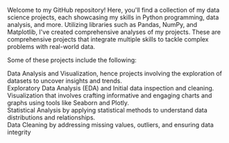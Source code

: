 Welcome to my GitHub repository! Here, you'll find a collection of my data science projects, each showcasing my skills in Python programming, data analysis, and more. Utilizing libraries such as Pandas, NumPy, and Matplotlib, I've created comprehensive analyses of my projects. These are comprehensive projects that integrate multiple skills to tackle complex problems with real-world data. 

Some of these projects include the following: 

Data Analysis and Visualization, hence projects involving the exploration of datasets to uncover insights and trends.    
Exploratory Data Analysis (EDA) and Initial data inspection and cleaning.    
Visualization that involves crafting informative and engaging charts and graphs using tools like Seaborn and Plotly.   
Statistical Analysis by applying statistical methods to understand data distributions and relationships.   
Data Cleaning by addressing missing values, outliers, and ensuring data integrity



